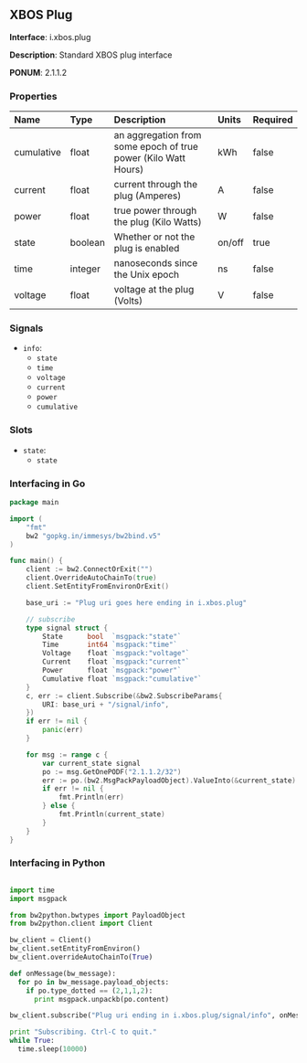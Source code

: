 
## XBOS Plug

**Interface**: i.xbos.plug

**Description**: Standard XBOS plug interface

**PONUM**: 2.1.1.2

### Properties

| **Name** | **Type** | **Description** | **Units** | **Required** |
| :------- | :------- | :-------------- | :-------- | :----------- |
| cumulative | float | an aggregation from some epoch of true power (Kilo Watt Hours) | kWh | false |
| current | float | current through the plug (Amperes) | A | false |
| power | float | true power through the plug (Kilo Watts) | W | false |
| state | boolean | Whether or not the plug is enabled | on/off | true |
| time | integer | nanoseconds since the Unix epoch | ns | false |
| voltage | float | voltage at the plug (Volts) | V | false |


### Signals
- `info`:
    - `state`
    - `time`
    - `voltage`
    - `current`
    - `power`
    - `cumulative`
    


### Slots
- `state`:
    - `state`
    


### Interfacing in Go

```go
package main

import (
	"fmt"
	bw2 "gopkg.in/immesys/bw2bind.v5"
)

func main() {
	client := bw2.ConnectOrExit("")
	client.OverrideAutoChainTo(true)
	client.SetEntityFromEnvironOrExit()

	base_uri := "Plug uri goes here ending in i.xbos.plug"

	// subscribe
	type signal struct {
		State      bool  `msgpack:"state"`
		Time       int64 `msgpack:"time"`
		Voltage    float `msgpack:"voltage"`
		Current    float `msgpack:"current"`
		Power      float `msgpack:"power"`
		Cumulative float `msgpack:"cumulative"`
	}
	c, err := client.Subscribe(&bw2.SubscribeParams{
		URI: base_uri + "/signal/info",
	})
	if err != nil {
		panic(err)
	}

	for msg := range c {
		var current_state signal
		po := msg.GetOnePODF("2.1.1.2/32")
		err := po.(bw2.MsgPackPayloadObject).ValueInto(&current_state)
		if err != nil {
			fmt.Println(err)
		} else {
			fmt.Println(current_state)
		}
	}
}
```
### Interfacing in Python

```python

import time
import msgpack

from bw2python.bwtypes import PayloadObject
from bw2python.client import Client

bw_client = Client()
bw_client.setEntityFromEnviron()
bw_client.overrideAutoChainTo(True)

def onMessage(bw_message):
  for po in bw_message.payload_objects:
    if po.type_dotted == (2,1,1,2):
      print msgpack.unpackb(po.content)

bw_client.subscribe("Plug uri ending in i.xbos.plug/signal/info", onMessage)

print "Subscribing. Ctrl-C to quit."
while True:
  time.sleep(10000)
```
